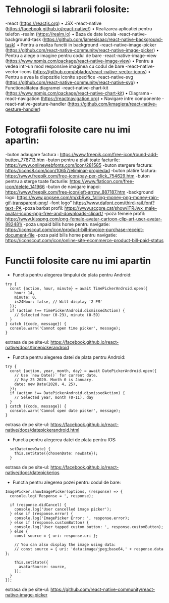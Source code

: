 # Tehnologii si labrarii folosite:

-react (https://reactjs.org)
•	JSX
-react-native (https://facebook.github.io/react-native/)
•	Realizarea aplicatiei pentru telefon
-realm (https://realm.io)
•	Baza de date locala
-react-native-background-task (https://github.com/jamesisaac/react-native-background-task) 
•	Pentru a realiza functii in background
-react-native-image-picker (https://github.com/react-native-community/react-native-image-picker)
•	Pentru a alege o imagine pentru codul de bare
-react-native-image-view (https://www.npmjs.com/package/react-native-image-view)
•	Pentru a vedea intr-un mod responsive imaginea cu codul de bare
-react-native-vector-icons (https://github.com/oblador/react-native-vector-icons)
•	Pentru a avea la dispozitie iconite specifice
-react-native-svg (https://github.com/react-native-community/react-native-svg)
•	Functionalitatea diagramei
-react-native-chart-kit  (https://www.npmjs.com/package/react-native-chart-kit)
•	Diagrama
-react-navigation (https://reactnavigation.org)
•	Navigare intre componente
-react-native-gesture-handler (https://github.com/kmagiera/react-native-gesture-handler)

# Fotografii folosite care nu imi apartin: 

-buton adaugare factura : https://www.freepik.com/free-icon/round-add-button_778713.htm
-buton pentru a plati toate facturile: https://www.onlinewebfonts.com/icon/281585
-buton stergere factura: https://icons8.com/icon/10657/eliminar-propiedad
-buton platire factura: https://www.freepik.com/free-icon/pay-per-click_754629.htm
-buton pentru a sterge toate facturile: https://www.flaticon.com/free-icon/delete_141966
-buton de navigare inapoi: https://www.freepik.com/free-icon/left-arrow_887187.htm
-background logo: https://www.pngsee.com/m/xbRwx_falling-money-png-money-rain-gif-transparent-png/
-font logo" https://www.dafont.com/third-rail.font?text=PA
-poza barbat profil: https://www.sccpre.cat/show/iTRJwx_male-avatar-icons-png-free-and-downloads-clipart/
-poza femeie profil: https://www.kisspng.com/png-female-avatar-cartoon-clip-art-user-avatar-882481/
-poza unpaid bills home pentru navigatie: https://iconscout.com/icon/product-bill-invoice-purchase-receipt-document-file
-poza paid bills home pentru navigatie: https://iconscout.com/icon/online-site-ecommerce-product-bill-paid-status

# Functii folosite care nu imi apartin

- Functia pentru alegerea timpului de plata pentru Android: 
```
try {
  const {action, hour, minute} = await TimePickerAndroid.open({
    hour: 14,
    minute: 0,
    is24Hour: false, // Will display '2 PM'
  });
  if (action !== TimePickerAndroid.dismissedAction) {
    // Selected hour (0-23), minute (0-59)
  }
} catch ({code, message}) {
  console.warn('Cannot open time picker', message);
}
```
extrasa de pe site-ul: https://facebook.github.io/react-native/docs/timepickerandroid

- Functia pentru alegerea datei de plata pentru Android: 
```
try {
  const {action, year, month, day} = await DatePickerAndroid.open({
    // Use `new Date()` for current date.
    // May 25 2020. Month 0 is January.
    date: new Date(2020, 4, 25),
  });
  if (action !== DatePickerAndroid.dismissedAction) {
    // Selected year, month (0-11), day
  }
} catch ({code, message}) {
  console.warn('Cannot open date picker', message);
}
```
extrasa de pe site-ul: https://facebook.github.io/react-native/docs/datepickerandroid.html

- Functia pentru alegerea datei de plata pentru IOS: 
```
  setDate(newDate) {
    this.setState({chosenDate: newDate});
  }
```
extrasa de pe site-ul: https://facebook.github.io/react-native/docs/datepickerios

- Functia pentru alegerea pozei pentru codul de bare: 
```
ImagePicker.showImagePicker(options, (response) => {
  console.log('Response = ', response);

  if (response.didCancel) {
    console.log('User cancelled image picker');
  } else if (response.error) {
    console.log('ImagePicker Error: ', response.error);
  } else if (response.customButton) {
    console.log('User tapped custom button: ', response.customButton);
  } else {
    const source = { uri: response.uri };

    // You can also display the image using data:
    // const source = { uri: 'data:image/jpeg;base64,' + response.data };

    this.setState({
      avatarSource: source,
    });
  }
});
```

extrasa de pe site-ul: https://github.com/react-native-community/react-native-image-picker
